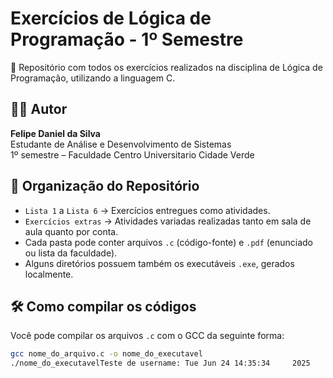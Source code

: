 # Exercícios de Lógica de Programação - 1º Semestre

📌 Repositório com todos os exercícios realizados na disciplina de Lógica de Programação, utilizando a linguagem C.

## 👨‍💻 Autor
**Felipe Daniel da Silva**  
Estudante de Análise e Desenvolvimento de Sistemas  
1º semestre – Faculdade Centro Universitario Cidade Verde

## 📂 Organização do Repositório

- `Lista 1` a `Lista 6` → Exercícios entregues como atividades.
- `Exercícios extras` → Atividades variadas realizadas tanto em sala de aula quanto por conta.
- Cada pasta pode conter arquivos `.c` (código-fonte) e `.pdf` (enunciado ou lista da faculdade).
- Alguns diretórios possuem também os executáveis `.exe`, gerados localmente.

## 🛠️ Como compilar os códigos

Você pode compilar os arquivos `.c` com o GCC da seguinte forma:

```bash
gcc nome_do_arquivo.c -o nome_do_executavel
./nome_do_executavelTeste de username: Tue Jun 24 14:35:34     2025
